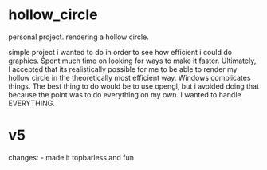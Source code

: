 # hollow_circle
personal project. rendering a hollow circle.

simple project i wanted to do in order to see how efficient i could do graphics. Spent much time on looking for ways to make it faster. Ultimately, I accepted that its realistically possible for me to be able to render my hollow circle in the theoretically most efficient way. Windows complicates things. The best thing to do would be to use opengl, but i avoided doing that because the point was to do everything on my own. I wanted to handle EVERYTHING. 

# v5

changes:
	- made it topbarless and fun